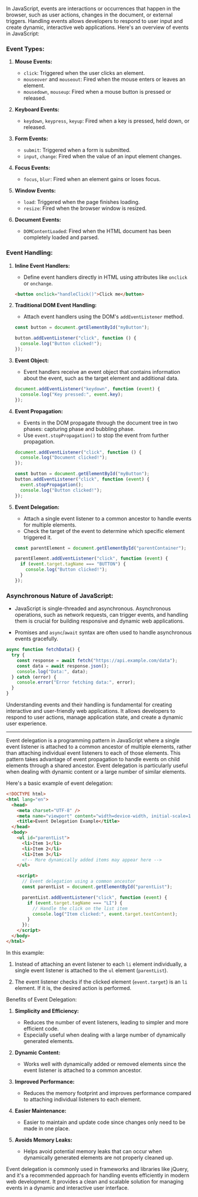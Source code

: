 In JavaScript, events are interactions or occurrences that happen in the browser, such as user actions, changes in the document, or external triggers. Handling events allows developers to respond to user input and create dynamic, interactive web applications. Here's an overview of events in JavaScript:

### Event Types:

1. **Mouse Events:**

   - `click`: Triggered when the user clicks an element.
   - `mouseover` and `mouseout`: Fired when the mouse enters or leaves an element.
   - `mousedown`, `mouseup`: Fired when a mouse button is pressed or released.

2. **Keyboard Events:**

   - `keydown`, `keypress`, `keyup`: Fired when a key is pressed, held down, or released.

3. **Form Events:**

   - `submit`: Triggered when a form is submitted.
   - `input`, `change`: Fired when the value of an input element changes.

4. **Focus Events:**

   - `focus`, `blur`: Fired when an element gains or loses focus.

5. **Window Events:**

   - `load`: Triggered when the page finishes loading.
   - `resize`: Fired when the browser window is resized.

6. **Document Events:**
   - `DOMContentLoaded`: Fired when the HTML document has been completely loaded and parsed.

### Event Handling:

1. **Inline Event Handlers:**

   - Define event handlers directly in HTML using attributes like `onclick` or `onchange`.

   ```html
   <button onclick="handleClick()">Click me</button>
   ```

2. **Traditional DOM Event Handling:**

   - Attach event handlers using the DOM's `addEventListener` method.

   ```javascript
   const button = document.getElementById("myButton");

   button.addEventListener("click", function () {
     console.log("Button clicked!");
   });
   ```

3. **Event Object:**

   - Event handlers receive an event object that contains information about the event, such as the target element and additional data.

   ```javascript
   document.addEventListener("keydown", function (event) {
     console.log("Key pressed:", event.key);
   });
   ```

4. **Event Propagation:**

   - Events in the DOM propagate through the document tree in two phases: capturing phase and bubbling phase.
   - Use `event.stopPropagation()` to stop the event from further propagation.

   ```javascript
   document.addEventListener("click", function () {
     console.log("Document clicked!");
   });

   const button = document.getElementById("myButton");
   button.addEventListener("click", function (event) {
     event.stopPropagation();
     console.log("Button clicked!");
   });
   ```

5. **Event Delegation:**

   - Attach a single event listener to a common ancestor to handle events for multiple elements.
   - Check the target of the event to determine which specific element triggered it.

   ```javascript
   const parentElement = document.getElementById("parentContainer");

   parentElement.addEventListener("click", function (event) {
     if (event.target.tagName === "BUTTON") {
       console.log("Button clicked!");
     }
   });
   ```

### Asynchronous Nature of JavaScript:

- JavaScript is single-threaded and asynchronous. Asynchronous operations, such as network requests, can trigger events, and handling them is crucial for building responsive and dynamic web applications.

- Promises and `async`/`await` syntax are often used to handle asynchronous events gracefully.

```javascript
async function fetchData() {
  try {
    const response = await fetch("https://api.example.com/data");
    const data = await response.json();
    console.log("Data:", data);
  } catch (error) {
    console.error("Error fetching data:", error);
  }
}
```

Understanding events and their handling is fundamental for creating interactive and user-friendly web applications. It allows developers to respond to user actions, manage application state, and create a dynamic user experience.

---

Event delegation is a programming pattern in JavaScript where a single event listener is attached to a common ancestor of multiple elements, rather than attaching individual event listeners to each of those elements. This pattern takes advantage of event propagation to handle events on child elements through a shared ancestor. Event delegation is particularly useful when dealing with dynamic content or a large number of similar elements.

Here's a basic example of event delegation:

```html
<!DOCTYPE html>
<html lang="en">
  <head>
    <meta charset="UTF-8" />
    <meta name="viewport" content="width=device-width, initial-scale=1.0" />
    <title>Event Delegation Example</title>
  </head>
  <body>
    <ul id="parentList">
      <li>Item 1</li>
      <li>Item 2</li>
      <li>Item 3</li>
      <!-- More dynamically added items may appear here -->
    </ul>

    <script>
      // Event delegation using a common ancestor
      const parentList = document.getElementById("parentList");

      parentList.addEventListener("click", function (event) {
        if (event.target.tagName === "LI") {
          // Handle the click on the list item
          console.log("Item clicked:", event.target.textContent);
        }
      });
    </script>
  </body>
</html>
```

In this example:

1. Instead of attaching an event listener to each `li` element individually, a single event listener is attached to the `ul` element (`parentList`).

2. The event listener checks if the clicked element (`event.target`) is an `li` element. If it is, the desired action is performed.

Benefits of Event Delegation:

1. **Simplicity and Efficiency:**

   - Reduces the number of event listeners, leading to simpler and more efficient code.
   - Especially useful when dealing with a large number of dynamically generated elements.

2. **Dynamic Content:**

   - Works well with dynamically added or removed elements since the event listener is attached to a common ancestor.

3. **Improved Performance:**

   - Reduces the memory footprint and improves performance compared to attaching individual listeners to each element.

4. **Easier Maintenance:**

   - Easier to maintain and update code since changes only need to be made in one place.

5. **Avoids Memory Leaks:**
   - Helps avoid potential memory leaks that can occur when dynamically generated elements are not properly cleaned up.

Event delegation is commonly used in frameworks and libraries like jQuery, and it's a recommended approach for handling events efficiently in modern web development. It provides a clean and scalable solution for managing events in a dynamic and interactive user interface.
